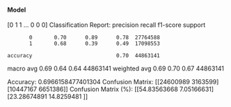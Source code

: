 #### Model
[0 1 1 ... 0 0 0]
Classification Report:
              precision    recall  f1-score   support

           0       0.70      0.89      0.78  27764588
           1       0.68      0.39      0.49  17098553

    accuracy                           0.70  44863141
   macro avg       0.69      0.64      0.64  44863141
weighted avg       0.69      0.70      0.67  44863141

Accuracy: 0.6966158477401304
Confusion Matrix:
[[24600989  3163599]
 [10447167  6651386]]
Confusion Matrix (%):
[[54.83563668  7.05166631]
 [23.28674891 14.8259481 ]]

